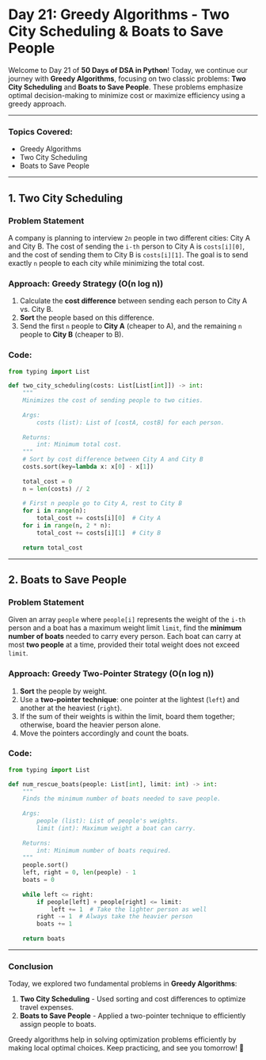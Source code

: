 # **Day 21: Greedy Algorithms - Two City Scheduling & Boats to Save People**

Welcome to Day 21 of **50 Days of DSA in Python**! Today, we continue our journey with **Greedy Algorithms**, focusing on two classic problems: **Two City Scheduling** and **Boats to Save People**. These problems emphasize optimal decision-making to minimize cost or maximize efficiency using a greedy approach.

---

### **Topics Covered:**
- Greedy Algorithms
- Two City Scheduling
- Boats to Save People

---

## **1. Two City Scheduling**

### **Problem Statement**
A company is planning to interview `2n` people in two different cities: City A and City B. The cost of sending the `i-th` person to City A is `costs[i][0]`, and the cost of sending them to City B is `costs[i][1]`. The goal is to send exactly `n` people to each city while minimizing the total cost.

### **Approach: Greedy Strategy (O(n log n))**
1. Calculate the **cost difference** between sending each person to City A vs. City B.
2. **Sort** the people based on this difference.
3. Send the first `n` people to **City A** (cheaper to A), and the remaining `n` people to **City B** (cheaper to B).

### **Code:**
```python
from typing import List

def two_city_scheduling(costs: List[List[int]]) -> int:
    """
    Minimizes the cost of sending people to two cities.
    
    Args:
        costs (list): List of [costA, costB] for each person.
    
    Returns:
        int: Minimum total cost.
    """
    # Sort by cost difference between City A and City B
    costs.sort(key=lambda x: x[0] - x[1])
    
    total_cost = 0
    n = len(costs) // 2
    
    # First n people go to City A, rest to City B
    for i in range(n):
        total_cost += costs[i][0]  # City A
    for i in range(n, 2 * n):
        total_cost += costs[i][1]  # City B
    
    return total_cost
```

---

## **2. Boats to Save People**

### **Problem Statement**
Given an array `people` where `people[i]` represents the weight of the `i-th` person and a boat has a maximum weight limit `limit`, find the **minimum number of boats** needed to carry every person. Each boat can carry at most **two people** at a time, provided their total weight does not exceed `limit`.

### **Approach: Greedy Two-Pointer Strategy (O(n log n))**
1. **Sort** the people by weight.
2. Use a **two-pointer technique**: one pointer at the lightest (`left`) and another at the heaviest (`right`).
3. If the sum of their weights is within the limit, board them together; otherwise, board the heavier person alone.
4. Move the pointers accordingly and count the boats.

### **Code:**
```python
from typing import List

def num_rescue_boats(people: List[int], limit: int) -> int:
    """
    Finds the minimum number of boats needed to save people.
    
    Args:
        people (list): List of people's weights.
        limit (int): Maximum weight a boat can carry.
    
    Returns:
        int: Minimum number of boats required.
    """
    people.sort()
    left, right = 0, len(people) - 1
    boats = 0
    
    while left <= right:
        if people[left] + people[right] <= limit:
            left += 1  # Take the lighter person as well
        right -= 1  # Always take the heavier person
        boats += 1
    
    return boats
```

---

### **Conclusion**

Today, we explored two fundamental problems in **Greedy Algorithms**:
1. **Two City Scheduling** - Used sorting and cost differences to optimize travel expenses.
2. **Boats to Save People** - Applied a two-pointer technique to efficiently assign people to boats.

Greedy algorithms help in solving optimization problems efficiently by making local optimal choices. Keep practicing, and see you tomorrow! 🚀